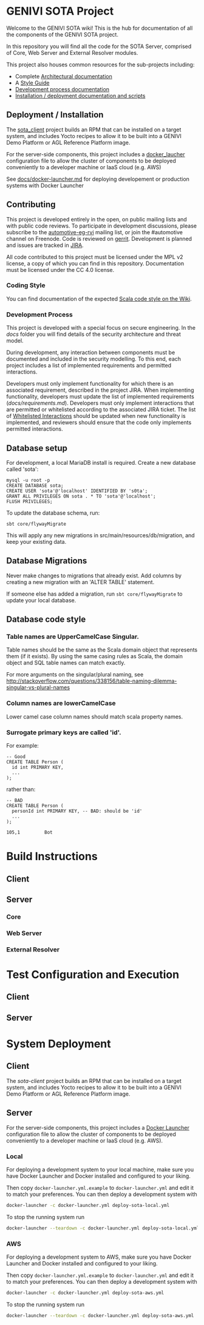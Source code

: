 # GENIVI SOTA Project

Welcome to the GENIVI SOTA wiki! This is the hub for documentation of all the components of the GENIVI SOTA project.

In this repository you will find all the code for the SOTA Server, comprised of Core, Web Server and External Resolver modules.

This project also houses common resources for the sub-projects including:

 - Complete [Architectural documentation](Architecture)
 - A [Style Guide](Scala-Styleguide)
 - [Development process documentation](#process)
 - [Installation / deployment documentation and scripts](#install_deploy)

## <a name="install_deploy">Deployment / Installation</a>

The [sota_client](https://github.com/advancedtelematic/sota_client) project builds an RPM that can be installed on a target system, and includes Yocto recipes to allow it to be built into a GENIVI Demo Platform or AGL Reference Platform image.

For the server-side components, this project includes a [docker_laucher](https://github.com/advancedtelematic/docker_launcher) configuration file to allow the cluster of components to be deployed conveniently to a developer machine or IaaS cloud (e.g. AWS)

See [docs/docker-launcher.md](https://github.com/advancedtelematic/sota-server/master/docs/docker-launcher.md) for deploying developement or production systems with Docker Launcher

## Contributing

This project is developed entirely in the open, on public mailing lists and with public code reviews. To participate in development discussions, please subscribe to the [automotive-eg-rvi](https://lists.linuxfoundation.org/mailman/listinfo/automotive-eg-rvi) mailing list, or join the #automotive channel on Freenode. Code is reviewed on [gerrit](https://gerrithub.io). Development is planned and issues are tracked in [JIRA](https://www.atlassian.com/software/jira).

All code contributed to this project must be licensed under the MPL v2 license, a copy of which you can find in this repository. Documentation must be licensed under the CC 4.0 license.

### <a name="style">Coding Style</a>

You can find documentation of the expected <a href="Scala-Styleguide">Scala code style on the Wiki</a>.

### <a name="process">Development Process</a>

This project is developed with a special focus on secure engineering. In the *docs* folder you will find details of the security architecture and threat model.

During development, any interaction between components must be documented and included in the security modelling. To this end, each project includes a list of implemented requirements and permitted interactions.

Developers must only implement functionality for which there is an associated requirement, described in the project JIRA. When implementing functionality, developers must update the list of implemented requirements (*docs/requirements.md*). Developers must only implement interactions that are permitted or whitelisted according to the associated JIRA ticket. The list of [Whitelisted Interactions](Whitelisted-Interactions) should be updated when new functionality is implemented, and reviewers should ensure that the code only implements permitted interactions.

## Database setup

For development, a local MariaDB install is required. Create a new database called 'sota':

    mysql -u root -p
    CREATE DATABASE sota;
    CREATE USER 'sota'@'localhost' IDENTIFIED BY 's0ta';
    GRANT ALL PRIVILEGES ON sota . * TO 'sota'@'localhost';
    FLUSH PRIVILEGES;

To update the database schema, run:

    sbt core/flywayMigrate

This will apply any new migrations in src/main/resources/db/migration, and keep your existing data.


## Database Migrations

Never make changes to migrations that already exist. Add columns by creating a new migration with an
'ALTER TABLE' statement.

If someone else has added a migration, run `sbt core/flywayMigrate` to update your local database.


## Database code style

### Table names are UpperCamelCase Singular.

Table names should be the same as the Scala domain object that represents them (if it exists). By using the same
casing rules as Scala, the domain object and SQL table names can match exactly.

For more arguments on the singular/plural naming, see
http://stackoverflow.com/questions/338156/table-naming-dilemma-singular-vs-plural-names

### Column names are lowerCamelCase

Lower camel case column names should match scala property names.

### Surrogate primary keys are called 'id'.

For example:

    -- Good
    CREATE TABLE Person (
      id int PRIMARY KEY,
      ...
    );

rather than:

    -- BAD
    CREATE TABLE Person (
      personId int PRIMARY KEY, -- BAD: should be 'id'
      ...
    );
                                                                                                                                                                             105,1         Bot

# Build Instructions

## Client

## Server

### Core

### Web Server

### External Resolver

# Test Configuration and Execution

## Client

## Server

# System Deployment

## Client

The *sota-client* project builds an RPM that can be installed on a target system, and includes Yocto recipes to allow it to be built into a GENIVI Demo Platform or AGL Reference Platform image.

## Server

For the server-side components, this project includes a [Docker Launcher](https://github.com/advancedtelematic/sota-server/wiki/Docker-Launcher) configuration file to allow the cluster of components to be deployed conveniently to a developer machine or IaaS cloud (e.g. AWS).

### Local

For deploying a development system to your local machine, make sure you have
Docker Launcher and Docker installed and configured to your liking.

Then copy `docker-launcher.yml.example` to `docker-launcher.yml` and edit it to
match your preferences. You can then deploy a development system with

```sh
docker-launcher -c docker-launcher.yml deploy-sota-local.yml
```

To stop the running system run

```sh
docker-launcher --teardown -c docker-launcher.yml deploy-sota-local.yml
```

### AWS

For deploying a development system to AWS, make sure you have
Docker Launcher and Docker installed and configured to your liking.

Then copy `docker-launcher.yml.example` to `docker-launcher.yml` and edit it to
match your preferences. You can then deploy a development system with

```sh
docker-launcher -c docker-launcher.yml deploy-sota-aws.yml
```

To stop the running system run

```sh
docker-launcher --teardown -c docker-launcher.yml deploy-sota-aws.yml
```

